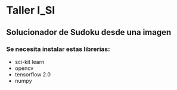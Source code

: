 # Taller I_SI

## Solucionador de Sudoku desde una imagen

### Se necesita instalar estas librerias:

* sci-kit learn
* opencv
* tensorflow 2.0
* numpy